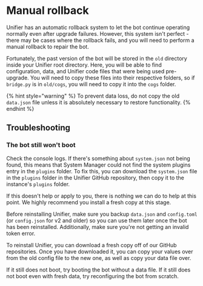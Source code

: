 # Manual rollback

Unifier has an automatic rollback system to let the bot continue operating normally even after upgrade failures. However, this system isn't perfect - there may be cases where the rollback fails, and you will need to perform a manual rollback to repair the bot.

Fortunately, the past version of the bot will be stored in the `old` directory inside your Unifier root directory. Here, you will be able to find configuration, data, and Unifier code files that were being used pre-upgrade. You will need to copy these files into their respective folders, so if `bridge.py` is in `old/cogs`, you will need to copy it into the `cogs` folder.

{% hint style="warning" %}
To prevent data loss, do not copy the old `data.json` file unless it is absolutely necessary to restore functionality.
{% endhint %}

## Troubleshooting

### The bot still won't boot

Check the console logs. If there's something about `system.json` not being found, this means that System Manager could not find the system plugins entry in the `plugins` folder. To fix this, you can download the `system.json` file in the `plugins` folder in the Unifier GitHub repository, then copy it to the instance's `plugins` folder.

If this doesn't help or apply to you, there is nothing we can do to help at this point. We highly recommend you install a fresh copy at this stage.

Before reinstalling Unifier, make sure you backup `data.json` and `config.toml` (or `config.json` for v2 and older) so you can use them later once the bot has been reinstalled. Additionally, make sure you're not getting an invalid token error.

To reinstall Unifier, you can download a fresh copy off of our GitHub repositories. Once you have downloaded it, you can copy your values over from the old config file to the new one, as well as copy your data file over.

If it still does not boot, try booting the bot without a data file. If it still does not boot even with fresh data, try reconfiguring the bot from scratch.
